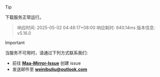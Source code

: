 > [!TIP]
下载服务正常运行。


> 响应时间: 2025-05-02 04:48:17+08:00
> 响应耗时: 640.14ms
> 版本信息: v5.16.0

> [!IMPORTANT]
> 当服务不可用时，请通过下列方式联系我们: 
> - 前往 **[Maa-Mirror-Issue](https://github.com/MaaMirror/Maa-Mirror-Issue/issues)** 创建 issue
> - 发送邮件至 **<a href="mailto:weinibuliu@outlook.com">weinibuliu@outlook.com</a>**